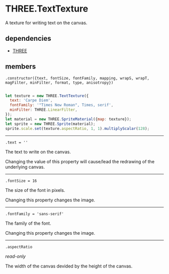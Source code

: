 # THREE.TextTexture

A texture for writing text on the canvas. 

## dependencies

- [THREE](https://github.com/mrdoob/three.js)

## members

`.constructor({text, fontSize, fontFamily, mapping, wrapS, wrapT, magFilter, minFilter, format, type, anisotropy})`

```javascript

let texture = new THREE.TextTexture({
  text: 'Carpe Diem',
  fontFamily: '"Times New Roman", Times, serif',
  minFilter: THREE.LinearFilter,
});
let material = new THREE.SpriteMaterial({map: texture});
let sprite = new THREE.Sprite(material);
sprite.scale.set(texture.aspectRatio, 1, 1).multiplyScalar(128);

```

---

`.text = ''`

The text to write on the canvas.

Changing the value of this property will cause/lead the redrawing of the underlying canvas.

---

`.fontSize = 16`

The size of the font in pixels.

Changing this property changes the image.

---

`.fontFamily = 'sans-serif'`

The family of the font.

Changing this property changes the image.

---

`.aspectRatio`

*read-only*

The width of the canvas devided by the height of the canvas.
